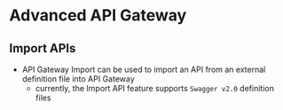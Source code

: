 # Advanced API Gateway

## Import APIs
- API Gateway Import can be used to import an API from an external definition file into API Gateway
  - currently, the Import API feature supports `Swagger v2.0` definition files